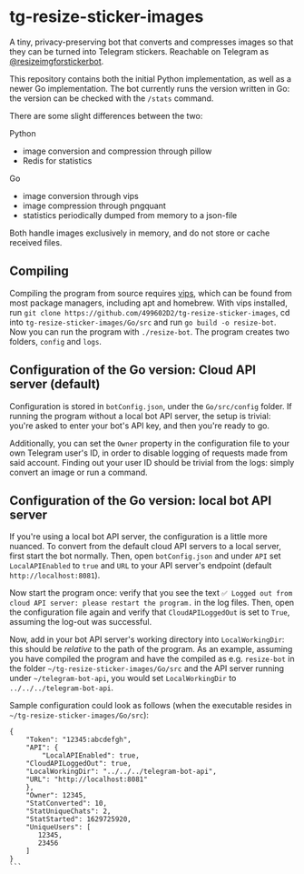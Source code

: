 # tg-resize-sticker-images
A tiny, privacy-preserving bot that converts and compresses images so that they can be turned into Telegram stickers. Reachable on Telegram as [@resizeimgforstickerbot](https://t.me/resizeimgforstickerbot).

This repository contains both the initial Python implementation, as well as a newer Go implementation. The bot currently runs the version written in Go: the version can be checked with the `/stats` command.

There are some slight differences between the two:

Python
- image conversion and compression through pillow
- Redis for statistics

Go
- image conversion through vips
- image compression through pngquant
- statistics periodically dumped from memory to a json-file

Both handle images exclusively in memory, and do not store or cache received files.

## Compiling
Compiling the program from source requires [vips](https://libvips.github.io/libvips/), which can be found from most package managers, including apt and homebrew. With vips installed, run `git clone https://github.com/499602D2/tg-resize-sticker-images`, cd into `tg-resize-sticker-images/Go/src` and run `go build -o resize-bot`. Now you can run the program with `./resize-bot`. The program creates two folders, `config` and `logs`.

## Configuration of the Go version: Cloud API server (default)
Configuration is stored in `botConfig.json`, under the `Go/src/config` folder. If running the program without a local bot API server, the setup is trivial: you're asked to enter your bot's API key, and then you're ready to go.

Additionally, you can set the `Owner` property in the configuration file to your own Telegram user's ID, in order to disable logging of requests made from said account. Finding out your user ID should be trivial from the logs: simply convert an image or run a command.

## Configuration of the Go version: local bot API server
If you're using a local bot API server, the configuration is a little more nuanced. To convert from the default cloud API servers to a local server, first start the bot normally. Then, open `botConfig.json` and under `API` set `LocalAPIEnabled` to `true` and `URL` to your API server's endpoint (default `http://localhost:8081`).

Now start the program once: verify that you see the text `✅ Logged out from cloud API server: please restart the program.` in the log files. Then, open the configuration file again and verify that `CloudAPILoggedOut` is set to `True`, assuming the log-out was successful.

Now, add in your bot API server's working directory into `LocalWorkingDir`: this should be _relative_ to the path of the program. As an example, assuming you have compiled the program and have the compiled as e.g. `resize-bot` in the folder `~/tg-resize-sticker-images/Go/src` and the API server running under `~/telegram-bot-api`, you would set `LocalWorkingDir` to `../../../telegram-bot-api`.

Sample configuration could look as follows (when the executable resides in `~/tg-resize-sticker-images/Go/src`):

````
{
    "Token": "12345:abcdefgh",
    "API": {
        "LocalAPIEnabled": true,
	"CloudAPILoggedOut": true,
	"LocalWorkingDir": "../../../telegram-bot-api",
	"URL": "http://localhost:8081"
    },
    "Owner": 12345,
    "StatConverted": 10,
    "StatUniqueChats": 2,
    "StatStarted": 1629725920,
    "UniqueUsers": [
       12345,
       23456
    ]
}
```














